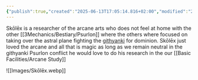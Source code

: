 ```yaml
---
{"publish":true,"created":"2025-06-13T17:05:14.816+02:00","modified":"2025-07-18T17:55:46.454+02:00","cssclasses":""}
---
```


Skōlēx is a researcher of the arcane arts who does not feel at home with the other [[3Mechanics/Bestiary/Psurlon]] where the others where focused on taking over the astral plane fighting the [githyanki](githyanki-warrior-xmm) for dominion. Skōlēx just loved the arcane and all that is magic as long as we remain neutral in the githyanki Psurlon conflict he would love to do his research in the our [[Basic Facilities/Arcane Study]]

![[Images/Skōlēx.webp]]